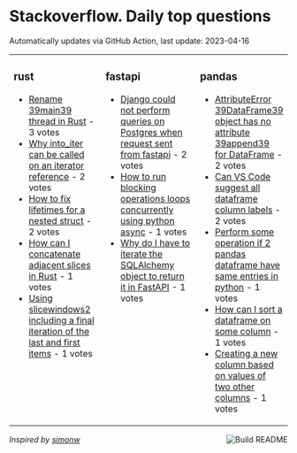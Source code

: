 # Stackoverflow. Daily top questions 

Automatically updates via GitHub Action, last update: <!-- date starts -->2023-04-16<!-- date ends -->


<table><tr><td valign="top" width="33%">

### rust
<!-- rust starts -->
* [Rename 39main39 thread in Rust](https://stackoverflow.com/questions/76029308/rename-main-thread-in-rust) - 3 votes
* [Why into_iter can be called on an iterator reference](https://stackoverflow.com/questions/76022886/why-into-iter-can-be-called-on-an-iterator-reference) - 2 votes
* [How to fix lifetimes for a nested struct](https://stackoverflow.com/questions/76022010/how-to-fix-lifetimes-for-a-nested-struct) - 2 votes
* [How can I concatenate adjacent slices in Rust](https://stackoverflow.com/questions/76023825/how-can-i-concatenate-adjacent-slices-in-rust) - 1 votes
* [Using slicewindows2 including a final iteration of the last and first items](https://stackoverflow.com/questions/76026949/using-slice-windows2-including-a-final-iteration-of-the-last-and-first-items) - 1 votes
<!-- rust ends -->
</td><td valign="top" width="34%">


### fastapi
<!-- fastapi starts -->
* [Django could not perform queries on Postgres when request sent from fastapi](https://stackoverflow.com/questions/76025284/django-could-not-perform-queries-on-postgres-when-request-sent-from-fastapi) - 2 votes
* [How to run blocking operations loops concurrently using python async](https://stackoverflow.com/questions/76029974/how-to-run-blocking-operations-loops-concurrently-using-python-async) - 1 votes
* [Why do I have to iterate the SQLAlchemy object to return it in FastAPI](https://stackoverflow.com/questions/76019845/why-do-i-have-to-iterate-the-sqlalchemy-object-to-return-it-in-fastapi) - 1 votes
<!-- fastapi ends -->
</td><td valign="top" width="34%">


### pandas
<!-- pandas starts -->
* [AttributeError 39DataFrame39 object has no attribute 39append39 for DataFrame](https://stackoverflow.com/questions/76020626/attributeerror-dataframe-object-has-no-attribute-append-for-dataframe) - 2 votes
* [Can VS Code suggest all dataframe column labels](https://stackoverflow.com/questions/76019931/can-vs-code-suggest-all-dataframe-column-labels) - 2 votes
* [Perform some operation if 2 pandas dataframe have same entries in python](https://stackoverflow.com/questions/76025977/perform-some-operation-if-2-pandas-dataframe-have-same-entries-in-python) - 1 votes
* [How can I sort a dataframe on some column](https://stackoverflow.com/questions/76028704/how-can-i-sort-a-dataframe-on-some-column) - 1 votes
* [Creating a new column based on values of two other columns](https://stackoverflow.com/questions/76024167/creating-a-new-column-based-on-values-of-two-other-columns) - 1 votes
<!-- pandas ends -->
</td></tr></table>

<a href="https://github.com/hp0404/hp0404/actions"><img src="https://github.com/hp0404/hp0404/workflows/Build%20README/badge.svg" align="right" alt="Build README"></a> <p>*Inspired by  [simonw](https://github.com/simonw/simonw)*</p>
